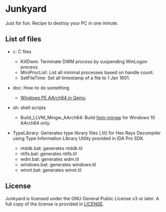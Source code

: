 # Junkyard

Just for fun. Recipe to destroy your PC in one minute.

## List of files

* c: C files
  - KillDwm: Terminate DWM process by suspending WinLogon process.
  - MiniProcList: List all minimal processes based on handle count.
  - SetFileTime: Set all timestamp of a file to 1 Jan 1601.

* doc: How-to do something
  - [Windows PE AArch64 in Qemu](doc/WinPE_AArch64_Qemu.md)

* sh: shell scripts
  - Build_LLVM_Mingw_AArch64: Build [llvm-mingw] for Windows 10 AArch64 only.

[llvm-mingw]: https://github.com/mstorsjo/llvm-mingw.git

* TypeLibrary: Generates type library files (.til) for Hex Rays Decompiler
using Type Information Library Utility provided in IDA Pro SDK.

  - ntddk.bat: generates ntddk.til
  - ntifs.bat: generates ntifs.til
  - wdm.bat: generates wdm.til
  - windows.bat: generates windows.til
  - winnt.bat: generates winnt.til

## License

Junkyard is licensed under the GNU General Public License v3 or later.
A full copy of the license is provided in [LICENSE](LICENSE).

